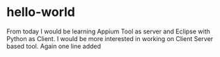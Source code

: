 # hello-world
From today I would be learning Appium Tool as server and Eclipse with Python as Client. 
I would be more interested in working on Client Server based tool.
Again one line added
